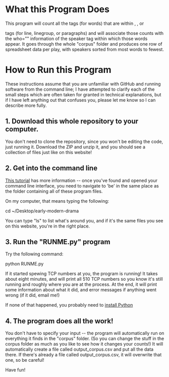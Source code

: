 # What this Program Does

This program will count all the <w> tags (for words) that are within <l>, <lg>, or <p> tags (for line, linegroup, or paragraphs) and will associate those counts with the who="" information of the <sp> speaker tag within which those words appear. It goes through the whole "corpus" folder and produces one row of spreadsheet data per play, with speakers sorted from most words to fewest.

# How to Run this Program

These instructions assume that you are unfamiliar with GitHub and running software from the command line; I have attempted to clarify each of the small steps which are often taken for granted in technical explanations, but if I have left anything out that confuses you, please let me know so I can describe more fully.

## 1. Download this whole repository to your computer.

You don't need to clone the repository, since you won't be editing the code, just running it. Download the ZIP and unzip it, and you should see a collection of files just like on this website!

## 2. Get into the command line

[This tutorial](https://www.davidbaumgold.com/tutorials/command-line/) has more information -- once you've found and opened your command line interface, you need to navigate to 'be' in the same place as the folder containing all of these program files.

On my computer, that means typing the following:

cd ~/Desktop/early-modern-drama

You can type "ls" to list what's around you, and if it's the same files you see on this website, you're in the right place.

## 3. Run the "RUNME.py" program

Try the following command:

python RUNME.py

If it started spewing TCP numbers at you, the program is running! It takes about eight minutes, and will print all 510 TCP numbers so you know it's still running and roughly where you are at the process. At the end, it will print some information about what it did, and error messages if anything went wrong (if it did, email me!)

If none of that happened, you probably need to [install Python](https://www.python.org/download/releases/2.7/)

## 4. The program does all the work!

You don't have to specify your input -- the program will automatically run on everything it finds in the "corpus" folder. (So you can change the stuff in the corpus folder as much as you like to see how it changes your counts!) It will automatically create a file called output_corpus.csv and put all the data there. If there's already a file called output_corpus.csv, it will overwrite that one, so be careful!

Have fun!

